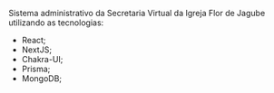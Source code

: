 Sistema administrativo da Secretaria Virtual da Igreja Flor de Jagube utilizando as tecnologias:

- React;
- NextJS;
- Chakra-UI;
- Prisma;
- MongoDB;